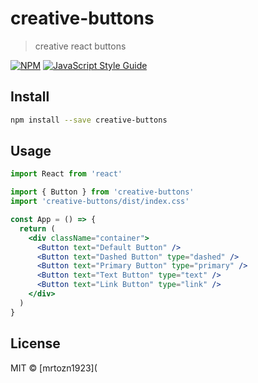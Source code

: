# creative-buttons

> creative react buttons

[![NPM](https://img.shields.io/npm/v/creative-buttons.svg)](https://www.npmjs.com/package/creative-buttons) [![JavaScript Style Guide](https://img.shields.io/badge/code_style-standard-brightgreen.svg)](https://standardjs.com)

## Install

```bash
npm install --save creative-buttons
```

## Usage

```jsx
import React from 'react'

import { Button } from 'creative-buttons'
import 'creative-buttons/dist/index.css'

const App = () => {
  return (
    <div className="container">
      <Button text="Default Button" />
      <Button text="Dashed Button" type="dashed" />
      <Button text="Primary Button" type="primary" />
      <Button text="Text Button" type="text" />
      <Button text="Link Button" type="link" />
    </div>
  )
}
```

## License

MIT © [mrtozn1923](
